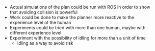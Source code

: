 - Actual simulations of the plan could be run with ROS in order to show that avoiding collision is powerful
- Work could be done to make the planner more reactive to the experience level of the human
- Experiments could be tried with more than one human, maybe with different experience level
- Experiment with the possibility of idling for more than a unit of time
    - Idling as a way to avoid risk